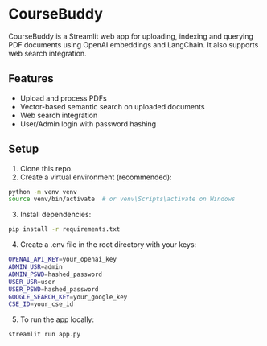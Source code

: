 # CourseBuddy

CourseBuddy is a Streamlit web app for uploading, indexing and querying PDF documents using OpenAI embeddings and LangChain. It also supports web search integration.

## Features

- Upload and process PDFs
- Vector-based semantic search on uploaded documents
- Web search integration
- User/Admin login with password hashing


## Setup
1. Clone this repo.
2. Create a virtual environment (recommended):

```bash
python -m venv venv
source venv/bin/activate  # or venv\Scripts\activate on Windows
```
3. Install dependencies:
```bash
pip install -r requirements.txt
```
4. Create a .env file in the root directory with your keys:
```bash
OPENAI_API_KEY=your_openai_key
ADMIN_USR=admin
ADMIN_PSWD=hashed_password
USER_USR=user
USER_PSWD=hashed_password
GOOGLE_SEARCH_KEY=your_google_key
CSE_ID=your_cse_id
```
5. To run the app locally:
```bash
streamlit run app.py
```
